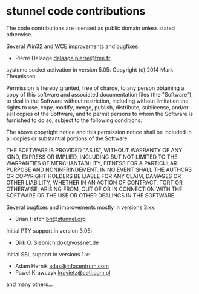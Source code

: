 # stunnel code contributions


The code contributions are licensed as public domain unless stated otherwise.

Several Win32 and WCE improvements and bugfixes:
* Pierre Delaage <delaage.pierre@free.fr>

systemd socket activation in version 5.05:
Copyright (c) 2014 Mark Theunissen

Permission is hereby granted, free of charge, to any person obtaining a copy of
this software and associated documentation files (the "Software"), to deal in
the Software without restriction, including without limitation the rights to
use, copy, modify, merge, publish, distribute, sublicense, and/or sell copies
of the Software, and to permit persons to whom the Software is furnished to do
so, subject to the following conditions:

The above copyright notice and this permission notice shall be included in all
copies or substantial portions of the Software.

THE SOFTWARE IS PROVIDED "AS IS", WITHOUT WARRANTY OF ANY KIND, EXPRESS OR
IMPLIED, INCLUDING BUT NOT LIMITED TO THE WARRANTIES OF MERCHANTABILITY,
FITNESS FOR A PARTICULAR PURPOSE AND NONINFRINGEMENT. IN NO EVENT SHALL THE
AUTHORS OR COPYRIGHT HOLDERS BE LIABLE FOR ANY CLAIM, DAMAGES OR OTHER
LIABILITY, WHETHER IN AN ACTION OF CONTRACT, TORT OR OTHERWISE, ARISING FROM,
OUT OF OR IN CONNECTION WITH THE SOFTWARE OR THE USE OR OTHER DEALINGS IN THE
SOFTWARE.

Several bugfixes and improvements mostly in versions 3.xx:
* Brian Hatch <bri@stunnel.org>

Initial PTY support in version 3.05:
* Dirk O. Siebnich <dok@vossnet.de>

Initial SSL support in versions 1.x:
* Adam Hernik <adas@infocentrum.com>
* Pawel Krawczyk <kravietz@ceti.com.pl>

and many others...
